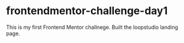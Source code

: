 # frontendmentor-challenge-day1
This is my first Frontend Mentor challnege. Built the loopstudio landing page.
